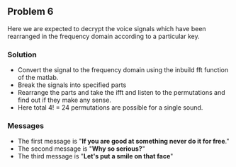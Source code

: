 ## Problem 6

Here we are expected to decrypt the voice signals which have been rearranged in the frequency domain according to a particular key.

### Solution
- Convert the signal to the frequency domain using the inbuild fft function of the matlab.
- Break the signals into specified parts
- Rearrange the parts and take the ifft and listen to the permutations and find out if they make any sense.
- Here total 4! = 24 permutations are possible for a single sound.

### Messages
- The first message is "**If you are good at something never do it for free**."
- The second message is "**Why so serious?**"
- The third message is "**Let's put a smile on that face**"